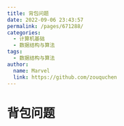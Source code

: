 ```yaml
---
title: 背包问题
date: 2022-09-06 23:43:57
permalink: /pages/671288/
categories:
  - 计算机基础
  - 数据结构与算法
tags:
  - 数据结构与算法
author: 
  name: Marvel
  link: https://github.com/zouquchen
---
```


# 背包问题

